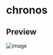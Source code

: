 # chronos

## Preview
![image](https://github.com/user-attachments/assets/d13f2880-9b85-42e7-9d6c-98fc565b29dc)
